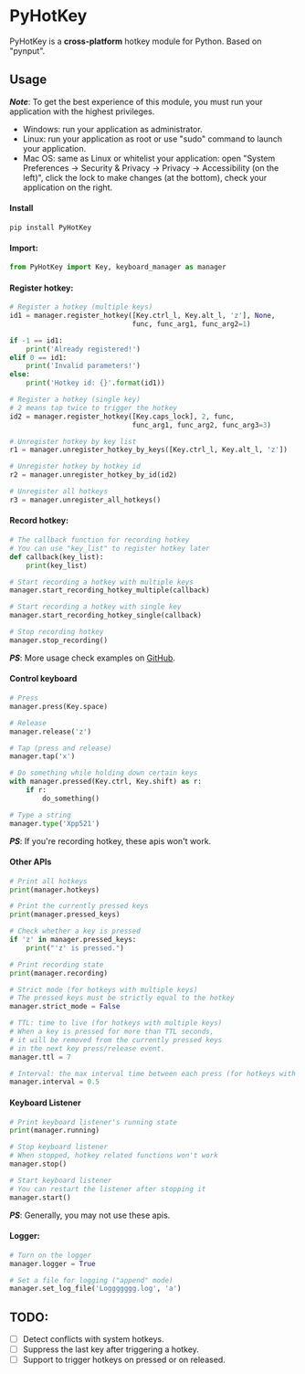 # PyHotKey
PyHotKey is a **cross-platform** hotkey module for Python. Based on "pynput".

## Usage
***Note***: To get the best experience of this module, you must run your application with the highest privileges.
- Windows: run your application as administrator.
- Linux: run your application as root or use "sudo" command to launch your application.
- Mac OS: same as Linux or whitelist your application: open "System Preferences -> Security & Privacy -> Privacy -> Accessibility (on the left)", click the lock to make changes (at the bottom), check your application on the right.

#### Install
```
pip install PyHotKey
```

#### Import:
```python
from PyHotKey import Key, keyboard_manager as manager
```

#### Register hotkey:
```python
# Register a hotkey (multiple keys)
id1 = manager.register_hotkey([Key.ctrl_l, Key.alt_l, 'z'], None,
                              func, func_arg1, func_arg2=1)

if -1 == id1:
    print('Already registered!')
elif 0 == id1:
    print('Invalid parameters!')
else:
    print('Hotkey id: {}'.format(id1))

# Register a hotkey (single key)
# 2 means tap twice to trigger the hotkey
id2 = manager.register_hotkey([Key.caps_lock], 2, func,
                              func_arg1, func_arg2, func_arg3=3)

# Unregister hotkey by key list
r1 = manager.unregister_hotkey_by_keys([Key.ctrl_l, Key.alt_l, 'z'])

# Unregister hotkey by hotkey id
r2 = manager.unregister_hotkey_by_id(id2)

# Unregister all hotkeys
r3 = manager.unregister_all_hotkeys()
```

#### Record hotkey:
```python
# The callback function for recording hotkey
# You can use "key_list" to register hotkey later
def callback(key_list):
    print(key_list)

# Start recording a hotkey with multiple keys
manager.start_recording_hotkey_multiple(callback)

# Start recording a hotkey with single key
manager.start_recording_hotkey_single(callback)

# Stop recording hotkey
manager.stop_recording()
```
***PS***: More usage check examples on [GitHub](https://github.com/Xpp521/PyHotKey/tree/master/examples).

#### Control keyboard
```python
# Press
manager.press(Key.space)

# Release
manager.release('z')

# Tap (press and release)
manager.tap('x')

# Do something while holding down certain keys
with manager.pressed(Key.ctrl, Key.shift) as r:
    if r:
        do_something()

# Type a string
manager.type('Xpp521')
```
***PS***: If you're recording hotkey, these apis won't work.

#### Other APIs
```python
# Print all hotkeys
print(manager.hotkeys)

# Print the currently pressed keys
print(manager.pressed_keys)

# Check whether a key is pressed
if 'z' in manager.pressed_keys:
    print("'z' is pressed.")

# Print recording state
print(manager.recording)

# Strict mode (for hotkeys with multiple keys)
# The pressed keys must be strictly equal to the hotkey
manager.strict_mode = False

# TTL: time to live (for hotkeys with multiple keys)
# When a key is pressed for more than TTL seconds,
# it will be removed from the currently pressed keys
# in the next key press/release event.
manager.ttl = 7

# Interval: the max interval time between each press (for hotkeys with single key)
manager.interval = 0.5
```

#### Keyboard Listener
```python
# Print keyboard listener's running state
print(manager.running)

# Stop keyboard listener
# When stopped, hotkey related functions won't work
manager.stop()

# Start keyboard listener
# You can restart the listener after stopping it
manager.start()
```
***PS***: Generally, you may not use these apis.

#### Logger:
```python
# Turn on the logger
manager.logger = True

# Set a file for logging ("append" mode)
manager.set_log_file('Loggggggg.log', 'a')
```

## TODO:
- [ ] Detect conflicts with system hotkeys.
- [ ] Suppress the last key after triggering a hotkey.
- [ ] Support to trigger hotkeys on pressed or on released.